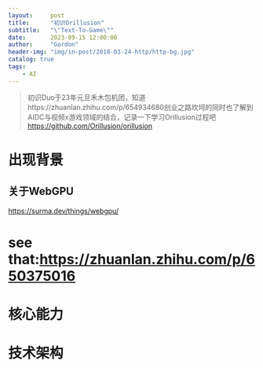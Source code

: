 ```yaml
---
layout:     post
title:      "初识Orillusion"
subtitle:   "\"Text-To-Game\""
date:       2023-09-15 12:00:00
author:     "Gordon"
header-img: "img/in-post/2018-03-24-http/http-bg.jpg"
catalog: true
tags:
    - AI
---
```


> 初识Duo于23年元旦禾木包机团，知道https://zhuanlan.zhihu.com/p/654934680创业之路坎坷的同时也了解到AIDC与视频x游戏领域的结合，记录一下学习Orillusion过程吧
> https://github.com/Orillusion/orillusion

# 出现背景

## 关于WebGPU
https://surma.dev/things/webgpu/

# see that:https://zhuanlan.zhihu.com/p/650375016

# 核心能力

# 技术架构
